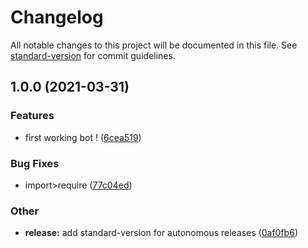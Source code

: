 # Changelog

All notable changes to this project will be documented in this file. See [standard-version](https://github.com/conventional-changelog/standard-version) for commit guidelines.

## 1.0.0 (2021-03-31)

### Features

- first working bot ! ([6cea519](https://github.com/xiorcal/rageferee/commit/6cea519585a9db3e6313b0b1433f2916664f3f0b))

### Bug Fixes

- import>require ([77c04ed](https://github.com/xiorcal/rageferee/commit/77c04edba93c3d8c573266ca24cdf6e6a09ffd9f))

### Other

- **release:** add standard-version for autonomous releases ([0af0fb6](https://github.com/xiorcal/rageferee/commit/0af0fb694092544a67311cc026db6541884f3d6e))
